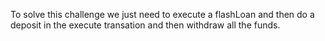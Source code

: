 To solve this challenge we just need to execute a flashLoan and then do a deposit in the execute transation and then withdraw all the funds.
